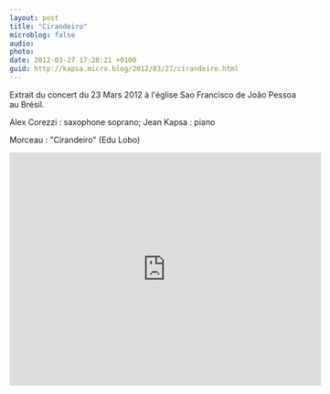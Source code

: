 ```yaml
---
layout: post
title: "Cirandeiro"
microblog: false
audio: 
photo: 
date: 2012-03-27 17:28:21 +0100
guid: http://kapsa.micro.blog/2012/03/27/cirandeiro.html
---
```

Extrait du concert du 23 Mars 2012 à l'église Sao Francisco de João Pessoa au Brésil.

Alex Corezzi : saxophone soprano; Jean Kapsa : piano

Morceau : "Cirandeiro" (Edu Lobo)

<iframe src="http://www.youtube.com/embed/ifMTAHRrbcg?rel=0&amp;showinfo=0" width="545" height="409" frameborder="0"></iframe>

